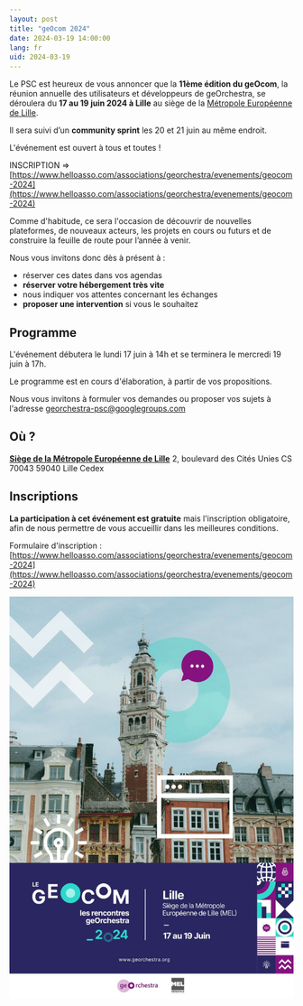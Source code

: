 ```yaml
---
layout: post
title: "geOcom 2024"
date: 2024-03-19 14:00:00
lang: fr
uid: 2024-03-19
---
```


Le PSC est heureux de vous annoncer que la **11ème édition du geOcom**, la réunion annuelle des utilisateurs et développeurs de geOrchestra, se déroulera du **17 au 19 juin 2024 à Lille** au siège de la [Métropole Européenne de Lille](https://www.lillemetropole.fr/).

Il sera suivi d’un **community sprint** les 20 et 21 juin au même endroit. 

L'événement est ouvert à tous et toutes !

INSCRIPTION => [https://www.helloasso.com/associations/georchestra/evenements/geocom-2024](https://www.helloasso.com/associations/georchestra/evenements/geocom-2024)

<!--more-->

Comme d'habitude, ce sera l'occasion de découvrir de nouvelles plateformes, de nouveaux acteurs, les projets en cours ou futurs et de construire la feuille de route pour l’année à venir. 

Nous vous invitons donc dès à présent à :

 * réserver ces dates dans vos agendas
 * **réserver votre hébergement très vite**
 * nous indiquer vos attentes concernant les échanges
 * **proposer une intervention** si vous le souhaitez


<!--more-->

## Programme

L'événement débutera le lundi 17 juin à 14h et se terminera le mercredi 19 juin à 17h.

Le programme est en cours d'élaboration, à partir de vos propositions.

Nous vous invitons à formuler vos demandes ou proposer vos sujets à l'adresse georchestra-psc@googlegroups.com


## Où ?

**[Siège de la Métropole Européenne de Lille](https://www.openstreetmap.org/#map=18/50.63103/3.07806)**
2, boulevard des Cités Unies
CS 70043
59040 Lille Cedex 


## Inscriptions

**La participation à cet événement est gratuite** mais l'inscription obligatoire, afin de nous permettre de vous accueillir dans les meilleures conditions.

Formulaire d'inscription : [https://www.helloasso.com/associations/georchestra/evenements/geocom-2024](https://www.helloasso.com/associations/georchestra/evenements/geocom-2024)


![Affiche geOcom 2024](/public/geocom2024/geocom2024_affiche_small.jpg)
